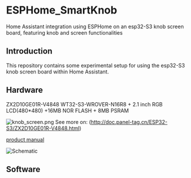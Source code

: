 # ESPHome_SmartKnob
Home Assistant integration using ESPHome on an esp32-S3 knob screen board, featuring knob and screen functionalities

## Introduction
This repository contains some experimental setup for using the esp32-S3 knob screen board within Home Assistant.

## Hardware
ZX2D10GE01R-V4848	WT32-S3-WROVER-N16R8 + 2.1 inch RGB LCD(480*480) +16MB NOR FLASH + 8MB PSRAM

![knob_screen.png](https://s2.loli.net/2024/05/10/dVN1E2aLirB8tlU.png)
See more on: (http://doc.panel-tag.cn/ESP32-S3/ZX2D10GE01R-V4848.html)

[product manual](http://doc.panel-tag.cn/_static/espboard/ESP32S3/ZX2D10GE01R-V4848.pdf)

![Schematic](https://s2.loli.net/2024/05/10/NwW6PuQT9mIaZC3.jpg)

## Software
